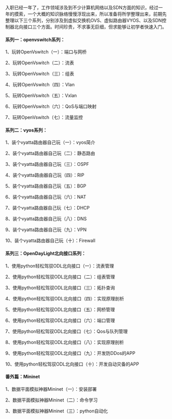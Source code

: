 ﻿入职已经一年了，工作领域涉及到不少计算机网络以及SDN方面的知识，经过一年的摸索，一个大概的知识脉络慢慢浮现出来，所以准备将所学整理出来，前期先整理以下三个系列，分别涉及到虚拟交换机OVS、虚拟路由器VYOS、以及SDN控制器北向接口三个方面。时间珍贵，不求事无巨细，但求能够让初学者快速入门。

####  系列一：openvswitch系列：
1、玩转OpenVswitch（一）：端口与网桥

2、玩转OpenVswitch（二）：流表

3、玩转OpenVswitch（三）：组表

4、玩转OpenVswitch（四）：Vlan

5、玩转OpenVswitch（五）：Vxlan

6、玩转OpenVswitch（六）：QoS与端口映射

7、玩转OpenVswitch（七）：流量监控

####  系列二：vyos系列：
1、装个vyatta路由器自己玩（一）：vyos简介

2、装个vyatta路由器自己玩（二）：静态路由

3、装个vyatta路由器自己玩（三）：OSPF

4、装个vyatta路由器自己玩（四）：RIP

5、装个vyatta路由器自己玩（五）：BGP

6、装个vyatta路由器自己玩（六）：NAT

7、装个vyatta路由器自己玩（七）：DHCP

8、装个vyatta路由器自己玩（八）：DNS

9、装个vyatta路由器自己玩（九）：VPN

10、装个vyatta路由器自己玩（十）：Firewall


####  系列三：OpenDayLight北向接口系列：
1、使用python轻松驾驭ODL北向接口（一）：流表管理

2、使用python轻松驾驭ODL北向接口（二）：组表管理

3、使用python轻松驾驭ODL北向接口（三）：拓扑查询

4、使用python轻松驾驭ODL北向接口（四）：实现原理剖析

5、使用python轻松驾驭ODL北向接口（五）：网桥管理

6、使用python轻松驾驭ODL北向接口（六）：端口管理

7、使用python轻松驾驭ODL北向接口（七）：Qos与队列管理

8、使用python轻松驾驭ODL北向接口（八）：实现原理剖析

9、使用python轻松驾驭ODL北向接口（九）：开发防DDos的APP

10、使用python轻松驾驭ODL北向接口（十）：开发自动灾备的APP

####  番外篇：Mininet
1、数据平面模拟神器Mininet（一）：安装部署

2、数据平面模拟神器Mininet（二）：命令学习

3、数据平面模拟神器Mininet（三）：python自动化

